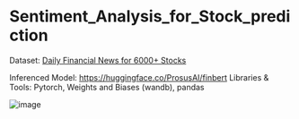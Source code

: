 # Sentiment_Analysis_for_Stock_prediction

Dataset: [Daily Financial News for 6000+ Stocks](https://www.kaggle.com/datasets/miguelaenlle/massive-stock-news-analysis-db-for-nlpbacktests)

Inferenced Model: https://huggingface.co/ProsusAI/finbert
Libraries & Tools: Pytorch, Weights and Biases (wandb), pandas
<!--
setup: https://www.youtube.com/watch?v=r7Am-ZGMef8
- pytorch = 11.7
- [cuda 11.7](https://developer.nvidia.com/cuda-11-7-0-download-archive?target_os=Windows&target_arch=x86_64&target_version=11&target_type=exe_local)
- [Download cuDNN v8.8.1 (March 8th, 2023), for CUDA 11.x](https://developer.nvidia.com/rdp/cudnn-archive)

-->


![image](https://github.com/Mrunal-G/Sentiment_Analysis_for_Stock_prediction/assets/64394705/c9757eae-87b1-4e82-b460-887de1ef90cd)
